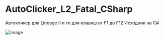 # AutoClicker_L2_Fatal_CSharp
Автокликер для Lineage II и тп для клавиш от F1 до F12 Исходник на C#

![image](https://user-images.githubusercontent.com/35333158/225990920-3b5709dd-92e3-4079-bc65-50596f1048d3.png)
